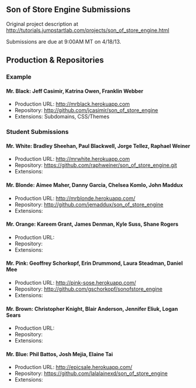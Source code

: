 ## Son of Store Engine Submissions

Original project description at http://tutorials.jumpstartlab.com/projects/son_of_store_engine.html

Submissions are due at 9:00AM MT on 4/18/13.

## Production & Repositories

### Example

#### Mr. Black: Jeff Casimir, Katrina Owen, Franklin Webber

* Production URL: http://mrblack.herokuapp.com
* Repository: http://github.com/jcasimir/son_of_store_engine
* Extensions: Subdomains, CSS/Themes

### Student Submissions

#### Mr. White: Bradley Sheehan, Paul Blackwell, Jorge Tellez, Raphael Weiner

* Production URL: http://mrwhite.herokuapp.com
* Repository: https://github.com/raphweiner/son_of_store_engine.git
* Extensions:

#### Mr. Blonde: Aimee Maher, Danny Garcia, Chelsea Komlo, John Maddux

* Production URL: http://mrblonde.herokuapp.com/ 
* Repository: http://github.com/jemaddux/son_of_store_engine
* Extensions:

#### Mr. Orange: Kareem Grant, James Denman, Kyle Suss, Shane Rogers

* Production URL:
* Repository:
* Extensions:

#### Mr. Pink: Geoffrey Schorkopf, Erin Drummond, Laura Steadman, Daniel Mee

* Production URL: http://pink-sose.herokuapp.com/
* Repository: http://github.com/gschorkopf/sonofstore_engine
* Extensions:

#### Mr. Brown: Christopher Knight, Blair Anderson, Jennifer Eliuk, Logan Sears

* Production URL:
* Repository:
* Extensions:

#### Mr. Blue: Phil Battos, Josh Mejia, Elaine Tai

* Production URL: http://epicsale.herokuapp.com/
* Repository: https://github.com/lalalainexd/son_of_store_engine
* Extensions:
